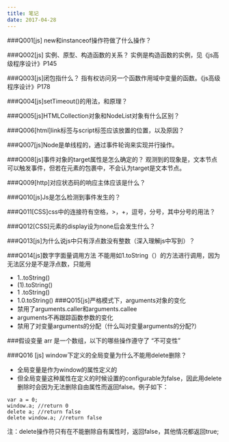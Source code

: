 ```yaml
---
title: 笔记
date: 2017-04-28
---
```


###Q001[js] new和instanceof操作符做了什么操作？

###Q002[js] 实例、原型、构造函数的关系？
实例是构造函数的实例，见《js高级程序设计》P145 

###Q003[js]闭包指什么？
指有权访问另一个函数作用域中变量的函数。《js高级程序设计》P178

###Q004[js]setTimeout()的用法，和原理？

###Q005[js]HTMLCollection对象和NodeList对象有什么区别？

###Q006[html]link标签与script标签应该放置的位置，以及原因？ 

###Q007[js]Node是单线程的，通过事件轮询来实现并行操作。

###Q008[js]事件对象的target属性是怎么确定的？
观测到的现象是，文本节点可以触发事件，但若在元素的包裹中，不会认为target是文本节点。 

###Q009[http]对应状态码的响应主体应该是什么？

###Q010[js]Js是怎么检测到事件发生的？

###Q011[CSS]css中的连接符有空格，>，+，逗号，分号，其中分号的用法？

###Q012[CSS]元素的display设为none后会发生什么？

###Q013[js]为什么说js中只有浮点数没有整数（深入理解js中写到）？

###Q014[js]数字字面量调用方法
不能用如1.toString（）的方法进行调用，因为无法区分是不是浮点数，只能用
- 1..toString()
- (1).toString()
- 1 .toString()
- 1.0.toString()
###Q015[js]严格模式下，arguments对象的变化
- 禁用了arguments.caller和arguments.callee
- arguments不再跟踪函数参数的变化
- 禁用了对变量arguments的分配（什么叫对变量arguments的分配?）

###假设变量 arr 是一个数组，以下的哪些操作遵守了 “不可变性”

###Q016 [js] window下定义的全局变量为什么不能用delete删除？
- 全局变量是作为window的属性定义的
- 但全局变量这种属性在定义的时候设置的configurable为false，因此用delete删除时会因为无法删除自由属性而返回false。例子如下：

```
var a = 0;
window.a; //return 0
delete a; //return false
delete window.a; //return false
```

注：delete操作符只有在不能删除自有属性时，返回false，其他情况都返回true;
